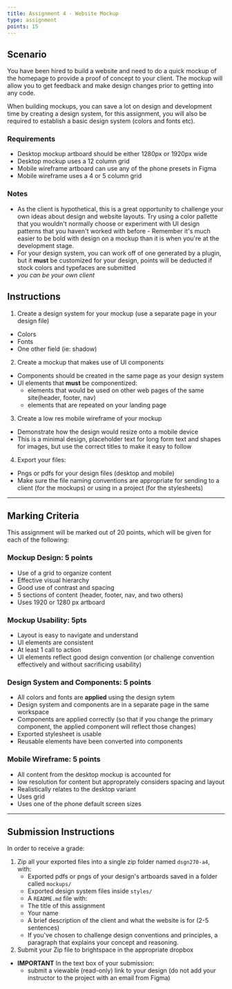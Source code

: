 ```yaml
---
title: Assignment 4 - Website Mockup
type: assignment
points: 15
---
```


## Scenario

You have been hired to build a website and need to do a quick mockup of the homepage to provide a proof of concept to your client. The mockup will allow you to get feedback and make design changes prior to getting into any code.

When building mockups, you can save a lot on design and development time by creating a design system, for this assignment, you will also be required to establish a basic design system (colors and fonts etc).

### Requirements

- Desktop mockup artboard should be either 1280px or 1920px wide
- Desktop mockup uses a 12 column grid
- Mobile wireframe artboard can use any of the phone presets in Figma
- Mobile wireframe uses a 4 or 5 column grid

### Notes

- As the client is hypothetical, this is a great opportunity to challenge your own ideas about design and website layouts. Try using a color pallette that you wouldn't normally choose or experiment with UI design patterns that you haven't worked with before - Remember it's much easier to be bold with design on a mockup than it is when you're at the development stage.
- For your design system, you can work off of one generated by a plugin, but it **must** be customized for your design, points will be deducted if stock colors and typefaces are submitted
- _you can be your own client_

## Instructions

1. Create a design system for your mockup (use a separate page in your design file)

- Colors
- Fonts
- One other field (ie: shadow)

2. Create a mockup that makes use of UI components

- Components should be created in the same page as your design system
- UI elements that **must** be componentized:
  - elements that would be used on other web pages of the same site(header, footer, nav)
  - elements that are repeated on your landing page

3. Create a low res mobile wireframe of your mockup

- Demonstrate how the design would resize onto a mobile device
- This is a minimal design, placeholder text for long form text and shapes for images, but use the correct titles to make it easy to follow

4. Export your files:

- Pngs or pdfs for your design files (desktop and mobile)
- Make sure the file naming conventions are appropriate for sending to a client (for the mockups) or using in a project (for the stylesheets)

---

## Marking Criteria

This assignment will be marked out of 20 points, which will be given for each of the following:

### Mockup Design: 5 points

- Use of a grid to organize content
- Effective visual hierarchy
- Good use of contrast and spacing
- 5 sections of content (header, footer, nav, and two others)
- Uses 1920 or 1280 px artboard

### Mockup Usability: 5pts

- Layout is easy to navigate and understand
- UI elements are consistent
- At least 1 call to action
- UI elements reflect good design convention (or challenge convention effectively and without sacrificing usability)

### Design System and Components: 5 points

- All colors and fonts are **applied** using the design sytem
- Design system and components are in a separate page in the same workspace
- Components are applied correctly (so that if you change the primary component, the applied component will reflect those changes)
- Exported stylesheet is usable
- Reusable elements have been converted into components

### Mobile Wireframe: 5 points

- All content from the desktop mockup is accounted for
- low resolution for content but approprately considers spacing and layout
- Realistically relates to the desktop variant
- Uses grid
- Uses one of the phone default screen sizes

---

## Submission Instructions

In order to receive a grade:

1. Zip all your exported files into a single zip folder named `dsgn270-a4`, with:
   - Exported pdfs or pngs of your design's artboards saved in a folder called `mockups/`
   - Exported design system files inside `styles/`
   - A `README.md` file with:
   - The title of this assignment
   - Your name
   - A brief description of the client and what the website is for (2-5 sentences)
   - If you've chosen to challenge design conventions and principles, a paragraph that explains your concept and reasoning.
2. Submit your Zip file to brightspace in the appropriate dropbox

- **IMPORTANT** In the text box of your submission:
  - submit a viewable (read-only) link to your design (do not add your instructor to the project with an email from Figma)
